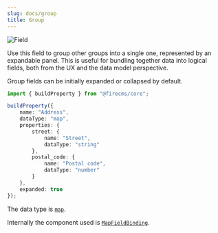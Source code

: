 ```yaml
---
slug: docs/group
title: Group
---
```


![Field](/img/fields/Group.png)

Use this field to group other groups into a single one, represented by an
expandable panel. This is useful for bundling together data into logical fields,
both from the UX and the data model perspective.

Group fields can be initially expanded or collapsed by default.

```typescript jsx
import { buildProperty } from "@firecms/core";

buildProperty({
    name: "Address",
    dataType: "map",
    properties: {
        street: {
            name: "Street",
            dataType: "string"
        },
        postal_code: {
            name: "Postal code",
            dataType: "number"
        }
    },
    expanded: true
});
```

The data type is [`map`](../config/map).

Internally the component used
is [`MapFieldBinding`](../../api/functions/MapFieldBinding).

